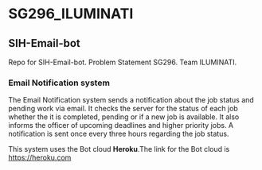 # SG296_ILUMINATI
## SIH-Email-bot

Repo for SIH-Email-bot. Problem Statement SG296. Team ILUMINATI.

### Email Notification system
The Email Notification system sends a notification about the job status and pending work via email. It checks the server for the status of each job whether the it is completed, pending or if a new job is available. It also informs the officer of upcoming deadlines and higher priority jobs. A notification is sent once every three hours regarding the job status. 

This system uses the Bot cloud **Heroku**.The link for the Bot cloud is https://heroku.com
